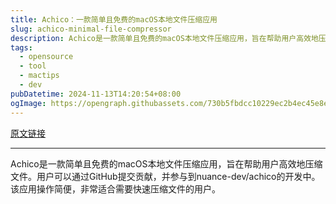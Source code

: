 ```yaml
---
title: Achico：一款简单且免费的macOS本地文件压缩应用
slug: achico-minimal-file-compressor
description: Achico是一款简单且免费的macOS本地文件压缩应用，旨在帮助用户高效地压缩文件。用户可以通过GitHub提交贡献，并参与到nuance-dev/achico的开发中。该应用操作简便，非常适合需要快速压缩文件的用户。
tags: 
  - opensource
  - tool
  - mactips
  - dev
pubDatetime: 2024-11-13T14:20:54+08:00
ogImage: https://opengraph.githubassets.com/730b5fbdcc10229ec2b4ec45e8e59a25f539135ac8a15f07cada20f4a8e62c95/nuance-dev/achico
---
```


[原文链接](https://github.com/nuance-dev/achico)

---

Achico是一款简单且免费的macOS本地文件压缩应用，旨在帮助用户高效地压缩文件。用户可以通过GitHub提交贡献，并参与到nuance-dev/achico的开发中。该应用操作简便，非常适合需要快速压缩文件的用户。

